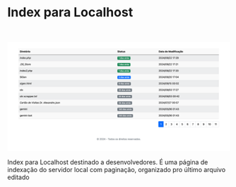 # Index para Localhost

<br/><p align="center">
  <img align="" width="" height="" src="https://github.com/moraiscode/localhost/blob/main/print.png">
</p>

Index para Localhost destinado a desenvolvedores. É uma página de indexação do servidor local com paginação, organizado pro último arquivo editado
